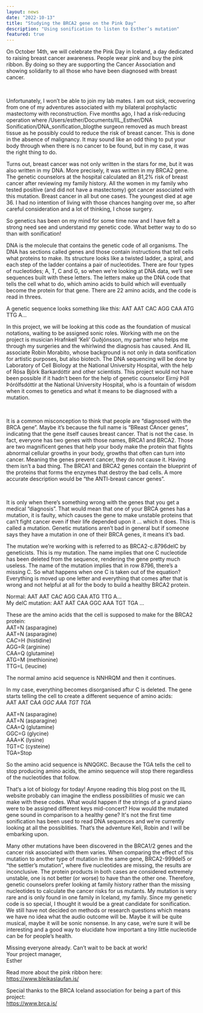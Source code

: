 ```yaml
---
layout: news
date: "2022-10-13"
title: "Studying the BRCA2 gene on the Pink Day"
description: "Using sonification to listen to Esther’s mutation"
featured: true
---
```


<script>
import CaptionedImage from "../../components/Images/CaptionedImage.svelte"
</script>

On October 14th, we will celebrate the Pink Day in Iceland, a day dedicated to raising breast cancer awareness. People wear pink and buy the pink ribbon. By doing so they are supporting the Cancer Association and showing solidarity to all those who have been diagnosed with breast cancer.

<br />

<CaptionedImage
src="news/esther_pink.jpg"
alt="A young woman standing in front of a pink shelving system in the laboratory"
caption="Esther Thorvalds at the Yellow Lab turned pink for the day"/>

Unfortunately, I won’t be able to join my lab mates. I am out sick, recovering from one of my adventures associated with my bilateral prophylactic mastectomy with reconstruction. Five months ago, I had a risk-reducing operation where /Users/esther/Documents/IIL_Esther/DNA Sonification/DNA_sonification_blogthe surgeon removed as much breast tissue as he possibly could to reduce the risk of breast cancer. This is done in the absence of malignancy. It may sound like an odd thing to put your body through when there is no cancer to be found, but in my case, it was the right thing to do. 

Turns out, breast cancer was not only written in the stars for me, but it was also written in my DNA. More precisely, it was written in my BRCA2 gene. The genetic counselors at the hospital calculated an 81,2% risk of breast cancer after reviewing my family history. All the women in my family who tested positive (and did not have a mastectomy) got cancer associated with this mutation. Breast cancer in all but one cases. The youngest died at age 36. I had no intention of living with those chances hanging over me, so after careful consideration and a lot of thinking, I chose surgery.

So genetics has been on my mind for some time now and I have felt a strong need see and understand my genetic code. What better way to do so than with sonification!

DNA is the molecule that contains the genetic code of all organisms. The DNA has sections called genes and those contain instructions that tell cells what proteins to make. Its structure looks like a twisted ladder, a spiral, and each step of the ladder contains a pair of nucleotides. There are four types of nucleotides; A, T, C and G, so when we’re looking at DNA data, we’ll see sequences built with these letters. The letters make up the DNA code that tells the cell what to do, which amino acids to build which will eventually become the protein for that gene. There are 22 amino acids, and the code is read in threes. 

A genetic sequence looks something like this:
AAT AAT CAC AGG CAA ATG TTG A...

In this project, we will be looking at this code as the foundation of musical notations, waiting to be assigned sonic roles. Working with me on the project is musician Hrafnkell ‘Keli’ Guðjónsson, my partner who helps me through my surgeries and the whirlwind the diagnosis has caused. And IIL associate Robin Morabito, whose background is not only in data sonification for artistic purposes, but also biotech. The DNA sequencing will be done by Laboratory of Cell Biology at the National University Hospital, with the help of Rósa Björk Barkardóttir and other scientists. This project would not have been possible if it hadn’t been for the help of genetic counselor Eirný Þöll Þórólfsdóttir at the National University Hospital, who is a fountain of wisdom when it comes to genetics and what it means to be diagnosed with a mutation.


<br />

<CaptionedImage
src="news/keli_pink_small.jpg"
alt="A young man with afro setting up a drum kit in a musical pink lit studio"
caption="Hrafnkell Örn Guðjónsson at Sundlaugin Studio, also turned pink for the day"/>

It is a common misconception to think that people are “diagnosed with the BRCA gene”. Maybe it’s because the full name is “BReast CAncer genes”, indicating that the gene itself causes breast cancer. That is not the case. In fact, everyone has two genes with those names, BRCA1 and BRCA2. Those are two magnificent genes that help your body make the protein that fights abnormal cellular growths in your body, growths that often can turn into cancer. Meaning the genes prevent cancer, they do not cause it. Having them isn’t a bad thing. The BRCA1 and BRCA2 genes contain the blueprint of the proteins that forms the enzymes that destroy the bad cells. A more accurate description would be “the ANTI-breast cancer genes”.

<br />

<CaptionedImage
src="news/robin_pink.jpg"
alt="A young person sitting in front of a laptop and a computer monitor by a pink desk filled with books and technical elements, on their hand is an electronic glove with loads of chords plugged in"
caption="Robin Morabito working hard on their sonification project this summer at the Yellow Lab – turned pink of course"/>

It is only when there’s something wrong with the genes that you get a medical “diagnosis”. That would mean that one of your BRCA genes has a mutation, it is faulty, which causes the gene to make unstable proteins that can’t fight cancer even if their life depended upon it … which it does. This is called a mutation. Genetic mutations aren’t bad in general but if someone says they have a mutation in one of their BRCA genes, it means it’s bad. 

The mutation we’re working with is referred to as BRCA2-c.8796delC by geneticists. This is my mutation. The name implies that one C nucleotide has been deleted from the sequence, rendering the gene pretty much useless. The name of the mutation implies that in row 8796, there’s a missing C. So what happens when one C is taken out of the equation? Everything is moved up one letter and everything that comes after that is wrong and not helpful at all for the body to build a healthy BRCA2 protein.

Normal: AAT AAT CA<em>C</em> AGG CAA ATG TTG A... <br />
My delC mutation: AAT AAT CAA GGC AAA TGT TGA ...
<br />

These are the amino acids that the cell is supposed to make for the BRCA2 protein: <br />
AAT=N (asparagine)<br />
AAT=N (asparagine)<br />
CA<em>C</em>=H (histidine)<br />
AGG=R (arginine)<br />
CAA=Q (glutamine)<br />
ATG=M (methionine)<br />
TTG=L (leucine)<br />
 
The normal amino acid sequence is NNHRQM and then it continues. 
 
In my case, everything becomes disorganised aftur C is deleted. The gene starts telling the cell to create a different sequence of amino acids: <br />
AAT AAT CA<em>A GGC AAA TGT TGA</em>
 
AAT=N (asparagine)<br />
AAT=N (asparagine)<br />
CAA=Q (glutamine)<br />
GGC=G (glycine)<br />
AAA=K (lysine)<br />
TGT=C (cysteine)<br />
TGA=Stop<br />
 
So the amino acid sequence is NNQGKC. Because the TGA tells the cell to stop producing amino acids, the amino sequence will stop there regardless of the nucleotides that follow. 

That‘s a lot of biology for today! Anyone reading this blog post on the IIL website probably can imagine the endless possibilities of music we can make with these codes. What would happen if the strings of a grand piano were to be assigned different keys mid-concert? How would the mutated gene sound in comparison to a healthy gene? It's not the first time sonification has been used to read DNA sequences and we're currently looking at all the possiblities. That‘s the adventure Keli, Robin and I will be embarking upon.

Many other mutations have been discovered in the BRCA1/2 genes and the cancer risk associated with them varies. When comparing the effect of this mutation to another type of mutation in the same gene, BRCA2-999del5 or “the settler’s mutation”, where five nucleotides are missing, the results are inconclusive. The protein products in both cases are considered extremely unstable, one is not better (or worse) to have than the other one. Therefore, genetic counselors prefer looking at family history rather than the missing nucleotides to calculate the cancer risks for us mutants. My mutation is very rare and is only found in one family in Iceland, my family. Since my genetic code is so special, I thought it would be a great candidate for sonification. We still have not decided on methods or research questions which means we have no idea what the audio outcome will be. Maybe it will be quite musical, maybe it will be sonic nonsense. In any case, we’re sure it will be interesting and a good way to elucidate how important a tiny little nucleotide can be for people’s health.

Missing everyone already. Can’t wait to be back at work! <br />
Your project manager,<br />
Esther

Read more about the pink ribbon here:  <br />
https://www.bleikaslaufan.is/

Special thanks to the BRCA Iceland association for being a part of this project: <br />
https://www.brca.is/ 
